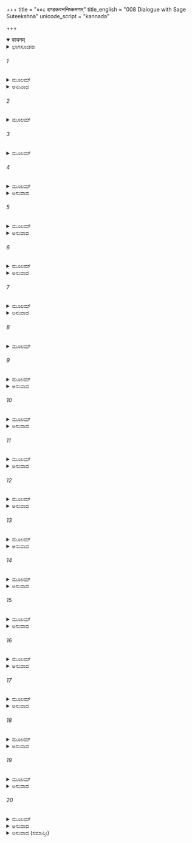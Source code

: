+++
title = "००८ दण्डकवननिष्क्रमणम्"
title_english = "008 Dialogue with Sage Suteekshna"
unicode_script = "kannada"

+++
<details open><summary>वाचनम्</summary>

<div class="audioEmbed"  caption="श्रीराम-हरिसीताराममूर्ति-घनपाठिभ्यां वचनम्" src="https://archive.org/download/Ramayana-recitation-Sriram-harisItArAmamUrti-Ghanapaati-v2/Kanda_3/Kanda_3_ARK-008-Dandakavana_Nishkramanam.mp3"></div>
</details>



<details><summary>ಭಾಗಸೂಚನಾ</summary>

ಪ್ರಾತಃಕಾಲ ಸುತೀಕ್ಷಣರಿಂದ ಬೀಳ್ಕೊಂಡು ಶ್ರೀರಾಮ-ಸೀತೆ-ಲಕ್ಷ್ಮಣರು ಮುಂದಕ್ಕೆ ಪ್ರಯಾಣ ಮಾಡಿದುದು
</details>

###### 1


<details><summary>ಮೂಲಮ್</summary>

ರಾಮಸ್ತು ಸಹಸೌಮಿತ್ರಿಃ ಸುತೀಕ್ಷ್ಣೇನಾಭಿಪೂಜಿತಃ ।  
ಪರಿಣಾಮ್ಯ ನಿಶಾಂ ತತ್ರ ಪ್ರಭಾತೇ ಪ್ರತ್ಯಬುಧ್ಯತ ॥
</details>

<details><summary>ಅನುವಾದ</summary>

ಸುತೀಕ್ಷ್ಣರಿಂದ ಚೆನ್ನಾಗಿ ಪೂಜಿತರಾಗಿ ಲಕ್ಷ್ಮಣಸಹಿತ ಶ್ರೀರಾಮನು ಅವರ ಆಶ್ರಮದಲ್ಲೇ ರಾತ್ರೆಯನ್ನು ಕಳೆದು ಪ್ರಾತಃಕಾಲವಾಗುತ್ತಲೇ ಎಚ್ಚರಗೊಂಡರು.॥1॥
</details>

###### 2


<details><summary>ಮೂಲಮ್</summary>

ಉತ್ಥಾಯ ಚ ಯಥಾಕಾಲಂ ರಾಘವಃ ಸಹ ಸೀತಯಾ ।  
ಉಪಸ್ಪೃಶ್ಯ ಸುಶೀತೇನ ತೋಯೇನೋತ್ಪಲಗಂಧಿನಾ ॥
</details>

###### 3


<details><summary>ಮೂಲಮ್</summary>

ಅಥ ತೇಽಗ್ನಿಂ ಸುರಾಂಶ್ಚೈವ ವೈದೇಹೀ ರಾಮಲಕ್ಷ್ಮಣೌ ।  
ಕಾಲ್ಯಂ ವಿಧಿವದಭ್ಯರ್ಚ್ಯ ತಪಸ್ವಿಶರಣೇ ವನೇ ॥
</details>

###### 4


<details><summary>ಮೂಲಮ್</summary>

ಉದಯಂತಂ ದಿನಕರಂ ದೃಷ್ಟ್ವಾ ವಿಗತಕಲ್ಮಷಾಃ ।  
ಸುತೀಕ್ಷ್ಣ ಮಭಿಗಮ್ಯೇದಂ ಶ್ಲಕ್ಷ್ಣಂ ವಚನಮಬ್ರುವನ್ ॥
</details>

<details><summary>ಅನುವಾದ</summary>

ಸೀತಾಸಹಿತ ಶ್ರೀರಾಮ ಮತ್ತು ಲಕ್ಷ್ಮಣರು ಸಮಯಕ್ಕೆ ಸರಿಯಾಗಿ ಎದ್ದು ಕಮಲ ಸುಗಂಧದಿಂದ ಪರಿಮಳಯುಕ್ತ ಪರಮ ಶೀತಲ ಸಿಹಿನೀರಿನಿಂದ ಸ್ನಾನಮಾಡಿದರು. ಅನಂತರ ಮೂವರೂ ಸೇರಿ ವಿಧಿವತ್ತಾಗಿ ಅಗ್ನಿ ಮತ್ತು ದೇವತೆಗಳ ಪ್ರಾತಃಕಾಲದ ಪೂಜೆ ಮಾಡಿದರು. ಅನಂತರ ತಪಸ್ವಿಗಳ ಆಶ್ರಯಭೂತ ವನದಲ್ಲಿ ಉದಯಿಸಿದ ಸೂರ್ಯನನ್ನು ದರ್ಶಿಸಿ, ನಿಷ್ಪಾಪಿಗಳಾದ ಮೂವರೂ ಸುತೀಕ್ಷ್ಣ ಮುನಿಯ ಬಳಿಗೆ ಬಂದು ಮಧುರವಾಗಿ ಇಂತೆಂದರು.॥2-4॥
</details>

###### 5


<details><summary>ಮೂಲಮ್</summary>

ಸುಖೋಷಿತಾಃ ಸ್ಮ ಭಗವಂಸ್ತ್ವಯಾ ಪೂಜ್ಯೇನ ಪೂಜಿತಾಃ ।  
ಆಪೃಚ್ಛಾಮಃ ಪ್ರಯಾಸ್ಯಾಮೋಮುನಯಸ್ತ್ವರಯಂತಿ ನಃ ॥
</details>

<details><summary>ಅನುವಾದ</summary>

ಪೂಜ್ಯರೇ! ತಾವು ಪೂಜನೀಯರಾಗಿದ್ದರೂ ನಮ್ಮನ್ನು ಪೂಜಿಸಿದಿರಿ. ನಾವು ನಿಮ್ಮ ಆಶ್ರಮದಲ್ಲಿ ಬಹಳ ಸುಖವಾಗಿ ಇದ್ದೆವು. ಈಗ ನಾವು ಇಲ್ಲಿಂದ ಮುಂದಕ್ಕೆ ಹೋಗಲು ತಮ್ಮ ಅಪ್ಪಣೆಯನ್ನು ಬಯಸುತ್ತಿದ್ದೇವೆ. ಈ ಮುನಿಗಳು ನಮ್ಮನ್ನು ಹೊರಡಲು ಅವಸರ ಪಡಿಸುತ್ತಿದ್ದಾರೆ.॥5॥
</details>

###### 6


<details><summary>ಮೂಲಮ್</summary>

ತ್ವರಾಮಹೇ ವಯಂ ದ್ರಷ್ಟುಂ ಕೃತ್ಸ್ನಮಾಶ್ರಮಮಂಡಲಮ್ ।  
ಋಷೀಣಾಂ ಪುಣ್ಯಶೀಲಾನಾಂ ದಂಡಕಾರಣ್ಯವಾಸಿನಾಮ್ ॥
</details>

<details><summary>ಅನುವಾದ</summary>

ನಾವು ದಂಡಕಾರಣ್ಯದಲ್ಲಿ ವಾಸಿಸುವ ಪುಣ್ಯಾತ್ಮರಾದ ಋಷಿಗಳ ಎಲ್ಲ ಆಶ್ರಮಗಳನ್ನು ದರ್ಶಿಸಲು ಉತ್ಸುಕರಾಗಿದ್ದೇವೆ.॥6॥
</details>

###### 7


<details><summary>ಮೂಲಮ್</summary>

ಅಭ್ಯನುಜ್ಞಾತುಮಿಚ್ಛಾಮಃ ಸಹೈಭಿರ್ಮುನಿಪುಂಗವೈಃ ।  
ಧರ್ಮನಿತ್ಯೈಸ್ತಪೋದಾಂತೈರ್ವಿಶಿಖೈರಿವ ಪಾವಕೈಃ ॥
</details>

<details><summary>ಅನುವಾದ</summary>

ಧೂಮರಹಿತ ಅಗ್ನಿಯಂತೆ ತೇಜಸ್ವಿಗಳೂ, ತಪಸ್ಸಿನಿಂದ ಇಂದ್ರಿಯಗಳನ್ನು ವಶಪಡಿಸಿಕೊಂಡಿರುವವರೂ ಹಾಗೂ ನಿತ್ಯ ಧರ್ಮಪರಾಯಣರೂ ಆದ ಶ್ರೇಷ್ಠಮಹರ್ಷಿಗಳ ಜೊತೆಗೆ ಇಲ್ಲಿಂದ ಹೊರಡಲು ಅಪ್ಪಣೆಯನ್ನು ಬಯಸುತ್ತಿದ್ದೇನೆ.॥7॥
</details>

###### 8


<details><summary>ಮೂಲಮ್</summary>

ಅವಿಷಹ್ಯಾತಪೋ ಯಾವತ್ ಸೂರ್ಯೋ ನಾತಿವಿರಾಜತೇ ।  
ಅಮಾರ್ಗೇಣಾಗತಾಂ ಲಕ್ಷ್ಮೀಂ ಪ್ರಾಪ್ಯೇವಾನ್ವಯವರ್ಜಿತಃ ॥
</details>

###### 9


<details><summary>ಮೂಲಮ್</summary>

ತಾವದಿಚ್ಛಾಮಹೇ ಗಂತು ಮಿತ್ಯುಕ್ತ್ವಾ ಚರಣೌ ಮುನೇಃ ।  
ವವಂದೇ ಸಹಸೌಮಿತ್ರಿಃ ಸೀತಯಾ ಸಹ ರಾಘವಃ ॥
</details>

<details><summary>ಅನುವಾದ</summary>

ಸೂರ್ಯನು ಸಹಿಸಲು ಅಸಾಧ್ಯವಾದ ಬಿಸಿಲಿನಿಂದ ನಮ್ಮನ್ನು ಸುಡುವಷ್ಟು ಪ್ರಕಾಶವನ್ನು ಬಿರುವುದರೊಳಗೆ ನಾವು ಇಲ್ಲಿಂದ ಪ್ರಯಾಣ ಮಾಡಲು ಇಚ್ಚಿಸಿದ್ದೇನೆ. ಕುತ್ಸಿತಮಾರ್ಗದಿಂದ ಐಶ್ವರ್ಯವನ್ನು ಪಡೆದ ಕುಲಗೆಟ್ಟವನೊಬ್ಬನು ಎಲ್ಲರಿಗೆ ಅಸಹ್ಯವಾಗುವಂತೆ ಸೂರ್ಯನು ಅಸಹ್ಯನಾಗುವುದೊರಳಗೆ ನಾವು ಪ್ರಯಾಣಿಸಲು ಬಯಸಿದ್ದೇವೆ. ಹೀಗೆ ಹೇಳಿ ಲಕ್ಷ್ಮಣ ಮತ್ತು ಸೀತಾಸಹಿತ ಶ್ರೀರಾಮನು ಮುನಿಯ ಚರಣಗಳಲ್ಲಿ ಸಮಸ್ಕರಿಸಿದನು.॥8-9॥
</details>

###### 10


<details><summary>ಮೂಲಮ್</summary>

ತೌ ಸಂಸ್ಪೃಶಂತೌ ಚರಣಾವುತ್ಥಾಪ್ಯ ಮುನಿಪುಂಗವಃ ।  
ಗಾಢಮಾಶ್ಲಿಷ್ಯ ಸಸ್ನೇಹಮಿದಂ ವಚನಮಬ್ರವೀತ್ ॥
</details>

<details><summary>ಅನುವಾದ</summary>

ಚರಣಗಳನ್ನು ಸ್ಪರ್ಶಿಸುತ್ತಿರುವ ಶ್ರೀರಾಮ-ಲಕ್ಷ್ಮಣರನ್ನು ಎಬ್ಬಿಸಿ ಮುನಿವರ ಸುತೀಕ್ಷ್ಣರು ಅವರನ್ನು ಸೆಳೆದು ಬಿಗಿದಪ್ಪಿಕೊಂಡು ತುಂಬು ಸ್ನೇಹದಿಂದ ಹೀಗೆ ಹೇಳಿದರು.॥10॥
</details>

###### 11


<details><summary>ಮೂಲಮ್</summary>

ಅರಿಷ್ಟಂ ಗಚ್ಛ ಪಂಥಾನಂ ರಾಮ ಸೌಮಿತ್ರಿಣಾ ಸಹ ।  
ಸೀತಯಾ ಚಾನಯಾ ಸಾರ್ಧಂ ಛಾಯಯೇವಾನುವೃತ್ತಯಾ ॥
</details>

<details><summary>ಅನುವಾದ</summary>

ಶ್ರೀರಾಮಾ! ನಿನ್ನ ಛಾಯೆಯಂತೆ ಅನುಸರಿಸುತ್ತಿರುವ ಈ ಧರ್ಮಪತ್ನೀ ಸೀತೆ ಹಾಗು ಸುಮಿತ್ರಾಕುವಾರ ಲಕ್ಷ್ಮಣನೊಂದಿಗೆ ಪ್ರಯಾಣ ಮಾಡು. ನಿನ್ನ ದಾರಿಯು ವಿಘ್ನರಹಿತವಾಗಿ ಪರಮ ಮಂಗಳದಾಯಕವಾಗಲಿ.॥11॥
</details>

###### 12


<details><summary>ಮೂಲಮ್</summary>

ಪಶ್ಯಾಶ್ರಮಪದಂ ರಮ್ಯಂ ದಂಡಕಾರಣ್ಯವಾಸಿನಾಮ್ ।  
ಏಷಾಂ ತಪಸ್ವಿನಾಂ ವೀರ ತಪಸಾ ಭಾವಿತಾತ್ಮನಾಮ್ ॥
</details>

<details><summary>ಅನುವಾದ</summary>

ವೀರನೆ! ತಪಸ್ಸಿನಿಂದ ಶುದ್ಧ ಅಂತಃಕರಣವುಳ್ಳ ದಂಡಕಾರಣ್ಯವಾಸೀ ಈ ತಪಸ್ವೀ ಮುನಿಗಳ ರಮಣೀಯ ಆಶ್ರಮಗಳನ್ನು ದರ್ಶನ ಮಾಡು.॥12॥
</details>

###### 13


<details><summary>ಮೂಲಮ್</summary>

ಸುಪ್ರಾಜ್ಯಫಲಮೂಲಾನಿ  ಪುಷ್ಪಿತಾನಿ ವನಾನಿ ಚ ।  
ಪ್ರಶಸ್ತಮೃಗಯೂಥಾನಿ ಶಾಂತಪಕ್ಷಿಗಣಾನಿ ಚ ॥
</details>

<details><summary>ಅನುವಾದ</summary>

ಈ ಪ್ರವಾಸದಲ್ಲಿ ನೀವು ಸಾಕಷ್ಟು ಫಲ-ಮೂಲಗಳಿಂದ ಯುಕ್ತ ಹಾಗೂ ಹೂವುಗಳಿಂದ ಸುಶೋಭಿತ ಅನೇಕ ವನಗಳನ್ನು ನೋಡುವಿರಿ. ಅಲ್ಲಿ ಉತ್ತಮ ಜಿಂಕೆಗಳ ಗುಂಪು ಸಂಚರಿಸುತ್ತಿರಬಹುದು, ಪಕ್ಷಿಗಳು ಶಾಂತ ಭಾವದಿಂದ ಇರುವುದನ್ನು ಕಾಣುವಿರಿ.॥13॥
</details>

###### 14


<details><summary>ಮೂಲಮ್</summary>

ಫುಲ್ಲಪಂಕಜಷಂಡಾನಿ ಪ್ರಸನ್ನ ಸಲಿಲಾನಿ ಚ ।  
ಕಾರಂಡವವಿಕೀರ್ಣಾನಿ ತಟಾಕಾನಿ ಸರಾಂಸಿ ಚ ॥
</details>

<details><summary>ಅನುವಾದ</summary>

ಅರಳಿದ ಕಮಲಗಳಿಂದ ಶೋಭಿಸುತ್ತಿರುವ, ಸ್ವಚ್ಛವಾದ ಜಲಭರಿತ ಹಾಗೂ ಹಂಸ ಕಾರಂಡವ ಮುಂತಾದ ನೀರು ಹಕ್ಕಿಗಳು ವ್ಯಾಪಿಸಿದ ಅನೇಕ ಸರೋವರಗಳು, ಕಲ್ಯಾಣಿಗಳು ಕಂಡು ಬರುವವು.॥14॥
</details>

###### 15


<details><summary>ಮೂಲಮ್</summary>

ದ್ರಕ್ಷ್ಯಸೇ ದೃಷ್ಟಿ ರಮ್ಯಾಣಿ ಗಿರಿಪ್ರಸ್ರವಣಾನಿ ಚ ।  
ರಮಣೀಯಾನ್ಯರಣ್ಯಾನಿ ಮಯೂರಾಭಿರುತಾನಿ ಚ ॥
</details>

<details><summary>ಅನುವಾದ</summary>

ಕಂಗಳಿಗೆ ರಮಣೀಯವಾದ ಬೆಟ್ಟದ ಝರಿಗಳನ್ನು ಹಾಗೂ ನವಿಲುಗಳ ಮಧುರ ಕೇಕೆಗಳಿಂದ ತುಂಬಿದ ಸುರಮ್ಯ ವನಸ್ಥಳಗಳನ್ನು ನೋಡುವಿರಿ.॥15॥
</details>

###### 16


<details><summary>ಮೂಲಮ್</summary>

ಗಮ್ಯತಾಂ ವತ್ಸ ಸೌಮಿತ್ರೇ ಭವಾನಪಿ ಚ ಗಚ್ಛತು ।  
ಆಗಂತವ್ಯಂ ಚ ತೇ ದೃಷ್ಟ್ವಾ ಪುನರೇವಾಶ್ರಮಂ ಪ್ರತಿ ॥
</details>

<details><summary>ಅನುವಾದ</summary>

ಶ್ರೀರಾಮಾ! ಹೋಗು, ವತ್ಸ ಸುಮಿತ್ರಾಕುಮಾರ! ನೀನೂ ಹೋಗು, ದಂಡಕಾರಣ್ಯದ ಆಶ್ರಮಗಳನ್ನು ದರ್ಶಿಸಿ ನೀವು ಪುನಃ ಇದೇ ಆಶ್ರಮಕ್ಕೆ ಬರಬೇಕು.॥16॥
</details>

###### 17


<details><summary>ಮೂಲಮ್</summary>

ಏವಮುಕ್ತಸ್ತಥೇತ್ಯುಕ್ತ್ವಾ ಕಾಕುತ್ಸ್ಥಃ ಸಹಲಕ್ಷ್ಮಣಃ ।  
ಪ್ರದಕ್ಷಿಣಂ ಮುನಿಂ ಕೃತ್ವಾ ಪ್ರಸ್ಥಾತುಮುಪಚಕ್ರಮೇ ॥
</details>

<details><summary>ಅನುವಾದ</summary>

ಅವರು ಹೀಗೆ ಹೇಳಿದಾಗ ಲಕ್ಷ್ಮಣ ಸಹಿತ ಶ್ರೀರಾಮನು ‘ಹಾಗೆಯೇ ಆಗಲಿ’ ಎಂದು ಹೇಳಿ ಮುನಿಗೆ ಪ್ರದಕ್ಷಿಣೆ ಬಂದು, ಅಲ್ಲಿಂದ ಹೊರಡಲು ಅನುವಾದನು.॥17॥
</details>

###### 18


<details><summary>ಮೂಲಮ್</summary>

ತತಃ ಶುಭತರೇ ತೂಣೀ ಧನುಷೀ ಚಾಯತೇಕ್ಷಣಾ ।  
ದದೌ ಸೀತಾ ತಯೋರ್ಭ್ರಾತ್ರೋಃ ಖಡ್ಗೌ ಚ ವಿಮಲೌ ತತಃ ॥
</details>

<details><summary>ಅನುವಾದ</summary>

ಅನಂತರ ವಿಶಾಲ ಲೋಚನೆ ಸೀತೆಯು ಅವರಿಬ್ಬರ ಕೈಗಳಿಗೂ ಪರಮ ಸುಂದರ ಬತ್ತಳಿಕೆ, ಧನುಸ್ಸು ಮತ್ತು ಹೊಳೆಯುವ ಖಡ್ಗಗಳನ್ನು ನೀಡಿದಳು.॥18॥
</details>

###### 19


<details><summary>ಮೂಲಮ್</summary>

ಆಬಧ್ಯ ಚ ಶುಭೇ ತೂಣೀ ಚಾಪೌ ಚಾದಾಯ ಸಸ್ವನೇ ।  
ನಿಷ್ಕ್ರಾಂತಾವಾಶ್ರಮಾದ್ ಗಂತುಮುಭೌ ತೌ ರಾಮಲಕ್ಷ್ಮಣೌ ॥
</details>

<details><summary>ಅನುವಾದ</summary>

ಆ ಸುಂದರ ಬತ್ತಳಿಕೆಗಳನ್ನು ಬೆನ್ನಿಗೆ ಕಟ್ಟಿಕೊಂಡು, ಹೆದೆ ಏರಿಸಿದ ಧನುಸ್ಸನ್ನು ಕೈಯಲ್ಲಿ ಹಿಡಿದು ಆ ಇಬ್ಬರೂ ಸಹೋದರ ಶ್ರೀರಾಮ-ಲಕ್ಷ್ಮಣರು ಆಶ್ರಮದಿಂದ ಹೊರಗೆ ಹೊರಟರು.॥19॥
</details>

###### 20


<details><summary>ಮೂಲಮ್</summary>

ಶೀಘ್ರಂ ತೌ ರೂಪಸಂಪನ್ನಾವನುಜ್ಞಾತಾಔ ಮಹರ್ಷಿಣಾ ।  
ಪ್ರಸ್ಥಿತೌ ಧೃತಚಾಪಾಸೀ ಸೀತಯಾ ಸಹ ರಾಘವೌ ॥
</details>

<details><summary>ಅನುವಾದ</summary>

ಆ ಇಬ್ಬರೂ ರಘುವಂಶೀ ವೀರರು ಬಹಳ ರೂಪವಂತರಾಗಿದ್ದರು. ಅವರು ಖಡ್ಗ ಮತ್ತು ಧನುಸ್ಸು ಧರಿಸಿಕೊಂಡು ಮಹರ್ಷಿಗಳಿಂದ ಅಪ್ಪಣೆ ಪಡೆದು ಸೀತೆಯೊಂದಿಗೆ ಶೀಘ್ರವಾಗಿ ಅಲ್ಲಿಂದ ಹೊರಟರು.॥20॥
</details>

<details><summary>ಅನುವಾದ (ಸಮಾಪ್ತಿಃ)</summary>

ಶ್ರೀ ವಾಲ್ಮೀಕಿ ವಿರಚಿತ ಆರ್ಷರಾಮಾಯಣ ಆದಿಕಾವ್ಯದ ಅರಣ್ಯಕಾಂಡದಲ್ಲಿ ಎಂಟನೆಯ ಸರ್ಗ ಸಂಪೂರ್ಣವಾಯಿತು.॥8॥
</details>

